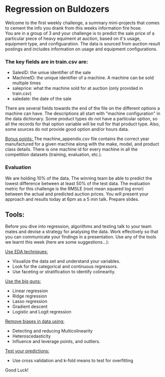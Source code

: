 # Regression on Buldozers 

Welcome to the first weekly challenge, a summary mini-projects that comes to cement the info you drank from this weeks information fire hose.  
You are in a group of 3 and your challenge is to predict the sale price of a particular piece of heavy equiment at auction, based on it's usage, equipment type, and configuaration.  The data is sourced from auction result postings and includes information on usage and equipment configurations. 

### The key fields are in train.csv are:

* SalesID: the uniue identifier of the sale
* MachineID: the unique identifier of a machine.  A machine can be sold multiple times
* saleprice: what the machine sold for at auction (only provided in train.csv)
* saledate: the date of the sale

There are several fields towards the end of the file on the different options a machine can have.  The descriptions all start with "machine configuration" in the data dictionary.  Some product types do not have a particular option, so all the records for that option variable will be null for that product type.  Also, some sources do not provide good option and/or hours data.

<u> Bonus points: </u>
The machine_appendix.csv file contains the correct year manufactured for a given machine along with the make, model, and product class details. There is one machine id for every machine in all the competition datasets (training, evaluation, etc.).

### Evaluation

We are holding 10% of the data. The winning team be able to predict the lowest difference between at least 50% of the test data. The evaluation metric for this challenge is the RMSLE (root mean squared log error) between the actual and predicted auction prices. You will present your approach and results today at 6pm as a 5 min talk. Prepare slides.

## Tools: 

Before you dive into regression, algorithms and testing talk to your team mates and devise a strategy for analysing the data. Work effectively so that you can communicate your findings in a presentation. Use any of the tools we learnt this week (here are some suggestions...):

<u> Use EDA techniques: </u>

* Visualize the data set and understand your variables. 
* Look for the categorical and continuous regressors. 
* Use faceting or stratification to identify colinearity.

<u> Use the big guns:</u> 

* Linear regression
* Ridge regression
* Lasso regression 
* Gradient descent
* Logistic and Logit regression 

<u>Remove biases in data using:</u>

* Detecting and reducing Multicolinearity 
* Heteroscedasticity
* Influence and leverage points, and outliers.

<u> Test your predictions: </u>

* Use cross validation and k-fold means to test for overfitting


Good Luck!
 
